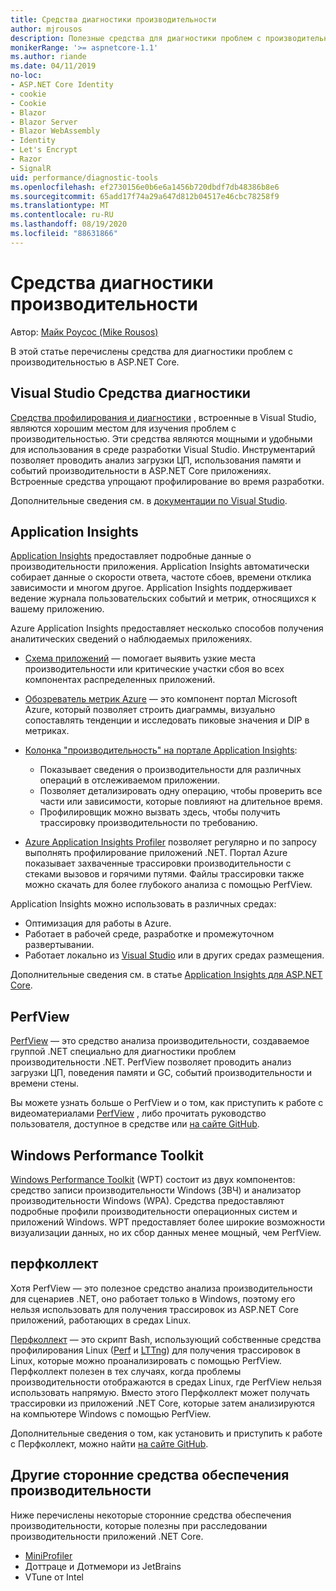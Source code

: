 ```yaml
---
title: Средства диагностики производительности
author: mjrousos
description: Полезные средства для диагностики проблем с производительностью в ASP.NET Core приложениях.
monikerRange: '>= aspnetcore-1.1'
ms.author: riande
ms.date: 04/11/2019
no-loc:
- ASP.NET Core Identity
- cookie
- Cookie
- Blazor
- Blazor Server
- Blazor WebAssembly
- Identity
- Let's Encrypt
- Razor
- SignalR
uid: performance/diagnostic-tools
ms.openlocfilehash: ef2730156e0b6e6a1456b720dbdf7db48386b8e6
ms.sourcegitcommit: 65add17f74a29a647d812b04517e46cbc78258f9
ms.translationtype: MT
ms.contentlocale: ru-RU
ms.lasthandoff: 08/19/2020
ms.locfileid: "88631866"
---
```

# <a name="performance-diagnostic-tools"></a>Средства диагностики производительности

Автор: [Майк Роусос (Mike Rousos)](https://github.com/mjrousos)

В этой статье перечислены средства для диагностики проблем с производительностью в ASP.NET Core.

## <a name="visual-studio-diagnostic-tools"></a>Visual Studio Средства диагностики

[Средства профилирования и диагностики](/visualstudio/profiling) , встроенные в Visual Studio, являются хорошим местом для изучения проблем с производительностью. Эти средства являются мощными и удобными для использования в среде разработки Visual Studio. Инструментарий позволяет проводить анализ загрузки ЦП, использования памяти и событий производительности в ASP.NET Core приложениях. Встроенные средства упрощают профилирование во время разработки.

Дополнительные сведения см. в [документации по Visual Studio](/visualstudio/profiling/profiling-overview).

## <a name="application-insights"></a>Application Insights

[Application Insights](/azure/application-insights/app-insights-overview) предоставляет подробные данные о производительности приложения. Application Insights автоматически собирает данные о скорости ответа, частоте сбоев, времени отклика зависимости и многом другое. Application Insights поддерживает ведение журнала пользовательских событий и метрик, относящихся к вашему приложению.

Azure Application Insights предоставляет несколько способов получения аналитических сведений о наблюдаемых приложениях.

- [Схема приложений](/azure/application-insights/app-insights-app-map) — помогает выявить узкие места производительности или критические участки сбоя во всех компонентах распределенных приложений.
- [Обозреватель метрик Azure](/azure/azure-monitor/platform/metrics-getting-started) — это компонент портал Microsoft Azure, который позволяет строить диаграммы, визуально сопоставлять тенденции и исследовать пиковые значения и DIP в метриках.
- [Колонка "производительность" на портале Application Insights](/azure/application-insights/app-insights-tutorial-performance):

  - Показывает сведения о производительности для различных операций в отслеживаемом приложении.
  - Позволяет детализировать одну операцию, чтобы проверить все части или зависимости, которые повлияют на длительное время.
  - Профилировщик можно вызвать здесь, чтобы получить трассировку производительности по требованию.

- [Azure Application Insights Profiler](/azure/azure-monitor/app/profiler) позволяет регулярно и по запросу выполнять профилирование приложений .NET.  Портал Azure показывает захваченные трассировки производительности с стеками вызовов и горячими путями. Файлы трассировки также можно скачать для более глубокого анализа с помощью PerfView.

Application Insights можно использовать в различных средах:

- Оптимизация для работы в Azure.
- Работает в рабочей среде, разработке и промежуточном развертывании.
- Работает локально из [Visual Studio](/azure/application-insights/app-insights-visual-studio) или в других средах размещения.

Дополнительные сведения см. в статье [Application Insights для ASP.NET Core](/azure/application-insights/app-insights-asp-net-core).

## <a name="perfview"></a>PerfView

[PerfView](https://github.com/Microsoft/perfview) — это средство анализа производительности, создаваемое группой .NET специально для диагностики проблем производительности .NET. PerfView позволяет проводить анализ загрузки ЦП, поведения памяти и GC, событий производительности и времени стены.

Вы можете узнать больше о PerfView и о том, как приступить к работе с видеоматериалами [PerfView](https://channel9.msdn.com/Series/PerfView-Tutorial) , либо прочитать руководство пользователя, доступное в средстве или [на сайте GitHub](https://github.com/Microsoft/perfview).

## <a name="windows-performance-toolkit"></a>Windows Performance Toolkit

[Windows Performance Toolkit](/windows-hardware/test/wpt/) (WPT) состоит из двух компонентов: средство записи производительности Windows (ЗВЧ) и анализатор производительности Windows (WPA). Средства предоставляют подробные профили производительности операционных систем и приложений Windows. WPT предоставляет более широкие возможности визуализации данных, но их сбор данных менее мощный, чем PerfView.

## <a name="perfcollect"></a>перфколлект

Хотя PerfView — это полезное средство анализа производительности для сценариев .NET, оно работает только в Windows, поэтому его нельзя использовать для получения трассировок из ASP.NET Core приложений, работающих в средах Linux.

[Перфколлект](https://github.com/dotnet/coreclr/blob/master/Documentation/project-docs/linux-performance-tracing.md) — это скрипт Bash, использующий собственные средства профилирования Linux ([Perf](https://perf.wiki.kernel.org/index.php/Main_Page) и [LTTng](https://lttng.org/)) для получения трассировок в Linux, которые можно проанализировать с помощью PerfView. Перфколлект полезен в тех случаях, когда проблемы производительности отображаются в средах Linux, где PerfView нельзя использовать напрямую. Вместо этого Перфколлект может получать трассировки из приложений .NET Core, которые затем анализируются на компьютере Windows с помощью PerfView.

Дополнительные сведения о том, как установить и приступить к работе с Перфколлект, можно найти [на сайте GitHub](https://github.com/dotnet/coreclr/blob/master/Documentation/project-docs/linux-performance-tracing.md).

## <a name="other-third-party-performance-tools"></a>Другие сторонние средства обеспечения производительности

Ниже перечислены некоторые сторонние средства обеспечения производительности, которые полезны при расследовании производительности приложений .NET Core.

- [MiniProfiler](https://miniprofiler.com/)
- Доттраце и Дотмемори из JetBrains
- VTune от Intel
